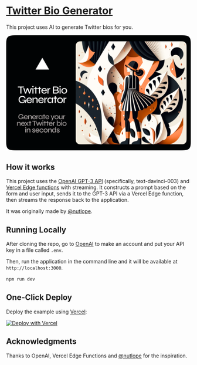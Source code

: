 # [Twitter Bio Generator](https://twbio.vercel.app/)

This project uses AI to generate Twitter bios for you.

[![Twitter Bio Generator](./public/og-image.png)](https://twbio.vercel.app/)

## How it works

This project uses the [OpenAI GPT-3 API](https://openai.com/api/) (specifically, text-davinci-003) and [Vercel Edge functions](https://vercel.com/features/edge-functions) with streaming. It constructs a prompt based on the form and user input, sends it to the GPT-3 API via a Vercel Edge function, then streams the response back to the application. 

It was originally made by [@nutlope](https://nutlope.substack.com/).

## Running Locally

After cloning the repo, go to [OpenAI](https://beta.openai.com/account/api-keys) to make an account and put your API key in a file called `.env`.

Then, run the application in the command line and it will be available at `http://localhost:3000`.

```bash
npm run dev
```

## One-Click Deploy

Deploy the example using [Vercel](https://vercel.com?utm_source=github&utm_medium=readme&utm_campaign=vercel-examples):

[![Deploy with Vercel](https://vercel.com/button)](https://vercel.com/new/clone?repository-url=https://github.dev/antonydis/twitter-bio-generator&env=OPENAI_API_KEY&project-name=twitter-bio-generator&repo-name=twitter-bio)

## Acknowledgments

Thanks to OpenAI, Vercel Edge Functions and [@nutlope](https://nutlope.substack.com/) for the inspiration.